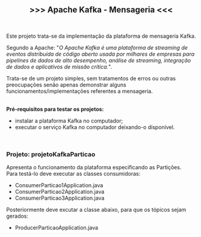 <h2 style="text-align:center"><strong>&gt;&gt;&gt; Apache Kafka - Mensageria &lt;&lt;&lt;</strong></h2>

<p>&nbsp;</p>

<p>Este projeto trata-se da implementa&ccedil;&atilde;o da plataforma de mensageria Kafka.</p>

<p>Segundo a Apache: &quot;<em>O Apache Kafka &eacute; uma plataforma de streaming de eventos distribu&iacute;da de c&oacute;digo aberto usada por milhares de empresas para pipelines de dados de alto desempenho, an&aacute;lise de streaming, integra&ccedil;&atilde;o de dados e aplicativos de miss&atilde;o cr&iacute;tica.</em>&quot;.</p>

<p>Trata-se de um projeto simples, sem tratamentos de erros ou outras preocupa&ccedil;&otilde;es sen&atilde;o apenas demonstrar alguns funcionamentos/implementa&ccedil;&otilde;es referentes a mensageria.</p>

<p><br />
<strong>Pr&eacute;-requisitos para testar os projetos:</strong></p>

<ul>
	<li>instalar a plataforma Kafka no computador;</li>
	<li>executar o servi&ccedil;o Kafka no computador deixando-o dispon&iacute;vel.</li>
</ul>

<p>&nbsp;</p>

<h3><strong>Projeto: projetoKafkaParticao</strong></h3>

<p>Apresenta o funcionamento da plataforma especificando as Parti&ccedil;&otilde;es.<br />
Para test&aacute;-lo deve executar as classes consumidoras:</p>

<ul>
	<li>ConsumerParticao1Application.java</li>
	<li>ConsumerParticao2Application.java</li>
	<li>ConsumerParticao3Application.java</li>
</ul>

<p>Posteriormente deve excutar a classe abaixo, para que os t&oacute;picos sejam gerados:</p>

<ul>
	<li>ProducerParticaoApplication.java</li>
</ul>
